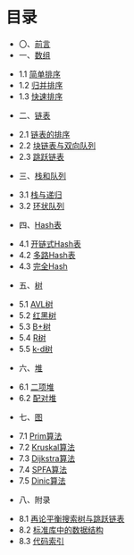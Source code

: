 # 目录
* 〇、[前言](preface.md)
* 一、[数组](01/01.md)
 - 1.1 [简单排序](01/01-A.md)
 - 1.2 [归并排序](01/01-B.md)
 - 1.3 [快速排序](01/01-C.md)
* 二、[链表](02/02.md)
 - 2.1 [链表的排序](02/02-A.md)
 - 2.2 [块链表与双向队列](02/02-B.md)
 - 2.3 [跳跃链表](02/02-C.md)
* 三、[栈和队列](03/03.md)
 - 3.1 [栈与递归](03/03-A.md)
 - 3.2 [环状队列](03/03-B.md)
* 四、[Hash表](04/04.md)
 - 4.1 [开链式Hash表](04/04-A.md)
 - 4.2 [多路Hash表](04/04-B.md)
 - 4.3 [完全Hash](04/04-C.md)
* 五、[树](05/05.md)
 - 5.1 [AVL树](05/05-A.md)
 - 5.2 [红黑树](05/05-B.md)
 - 5.3 [B+树](05/05-C.md)
 - 5.4 [R树](05/05-D.md)
 - 5.5 [k-d树](05/05-E.md)
* 六、[堆](06/06.md)
 - 6.1 [二项堆](06/06-A.md)
 - 6.2 [配对堆](06/06-B.md)
* 七、[图](07/07.md)
 - 7.1 [Prim算法](07/07-A.md)
 - 7.2 [Kruskal算法](07/07-B.md)
 - 7.3 [Dijkstra算法](07/07-C.md)
 - 7.4 [SPFA算法](07/07-D.md)
 - 7.5 [Dinic算法](07/07-E.md)
* 八、附录
 - 8.1 [再论平衡搜索树与跳跃链表](08/08-A.md)
 - 8.2 [标准库中的数据结构](08/08-B.md)
 - 8.3 [代码索引](08/08-C.md)